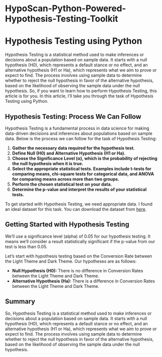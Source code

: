 # HypoScan-Python-Powered-Hypothesis-Testing-Toolkit


# Hypothesis Testing using Python

Hypothesis Testing is a statistical method used to make inferences or decisions about a population based on sample data. It starts with a null hypothesis (H0), which represents a default stance or no effect, and an alternative hypothesis (H1 or Ha), which represents what we aim to prove or expect to find. The process involves using sample data to determine whether to reject the null hypothesis in favor of the alternative hypothesis, based on the likelihood of observing the sample data under the null hypothesis. So, if you want to learn how to perform Hypothesis Testing, this article is for you. In this article, I’ll take you through the task of Hypothesis Testing using Python.

## Hypothesis Testing: Process We Can Follow

Hypothesis Testing is a fundamental process in data science for making data-driven decisions and inferences about populations based on sample data. Below is the process we can follow for the task of Hypothesis Testing:

1. **Gather the necessary data required for the hypothesis test.**
2. **Define Null (H0) and Alternative Hypothesis (H1 or Ha).**
3. **Choose the Significance Level (α), which is the probability of rejecting the null hypothesis when it is true.**
4. **Select the appropriate statistical tests. Examples include t-tests for comparing means, chi-square tests for categorical data, and ANOVA for comparing means across more than two groups.**
5. **Perform the chosen statistical test on your data.**
6. **Determine the p-value and interpret the results of your statistical tests.**

To get started with Hypothesis Testing, we need appropriate data. I found an ideal dataset for this task. You can download the dataset from [here](https://github.com/sahiltambe/HypoScan-Python-Powered-Hypothesis-Testing-Toolkit/blob/main/website_data.csv).

## Getting Started with Hypothesis Testing

We’ll use a significance level (alpha) of 0.05 for our hypothesis testing. It means we’ll consider a result statistically significant if the p-value from our test is less than 0.05.

Let’s start with hypothesis testing based on the Conversion Rate between the Light Theme and Dark Theme. Our hypotheses are as follows:

- **Null Hypothesis (H0):** There is no difference in Conversion Rates between the Light Theme and Dark Theme.
- **Alternative Hypothesis (Ha):** There is a difference in Conversion Rates between the Light Theme and Dark Theme.

## Summary

So, Hypothesis Testing is a statistical method used to make inferences or decisions about a population based on sample data. It starts with a null hypothesis (H0), which represents a default stance or no effect, and an alternative hypothesis (H1 or Ha), which represents what we aim to prove or expect to find. The process involves using sample data to determine whether to reject the null hypothesis in favor of the alternative hypothesis, based on the likelihood of observing the sample data under the null hypothesis.